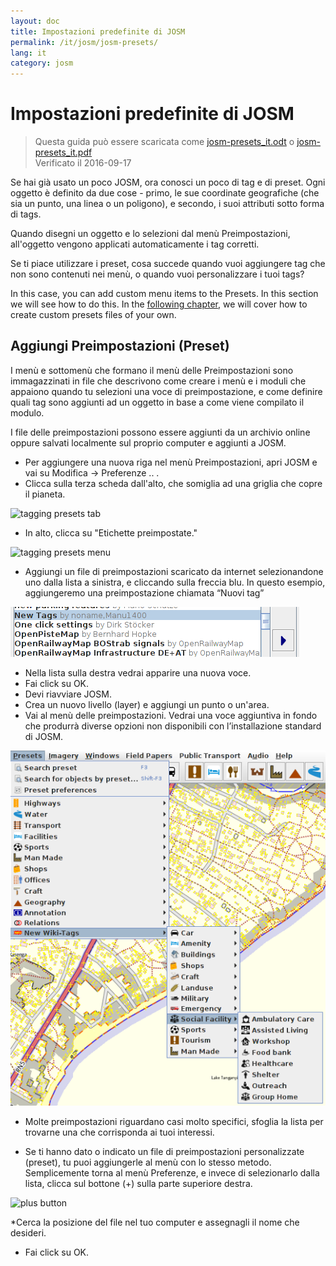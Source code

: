 ```yaml
---
layout: doc
title: Impostazioni predefinite di JOSM
permalink: /it/josm/josm-presets/
lang: it
category: josm
---
```


Impostazioni predefinite di JOSM
============

> Questa guida può essere scaricata come [josm-presets_it.odt](/files/josm-presets_it.odt) o [josm-presets_it.pdf](/files/josm-presets_it.pdf)  
> Verificato il 2016-09-17  

Se hai già usato un poco JOSM, ora conosci un poco di tag e di preset. Ogni oggetto è definito da due cose - primo, le sue coordinate geografiche (che sia un punto, una linea o un poligono), e secondo, i suoi attributi sotto forma di tags.  

Quando disegni un oggetto e lo selezioni dal menù Preimpostazioni, all'oggetto vengono applicati automaticamente i tag corretti.  

Se ti piace utilizzare i preset, cosa succede quando vuoi aggiungere tag che non sono contenuti nei menù, o quando vuoi personalizzare i tuoi tags?  

In this case, you can add custom menu items to the Presets. In this section we will see how to do this. In the [following chapter](/en/josm/creating-presets), we will cover how to create custom presets files of your own.  


Aggiungi Preimpostazioni (Preset)
-----------

I menù e sottomenù che formano il menù delle Preimpostazioni sono immagazzinati in file che descrivono come creare i menù e i moduli che appaiono quando tu selezioni una voce di preimpostazione, e come definire quali tag sono aggiunti ad un oggetto in base a come viene compilato il modulo.  

I file delle preimpostazioni possono essere aggiunti da un archivio online oppure salvati localmente sul proprio computer e aggiunti a JOSM.  

* Per aggiungere una nuova riga nel menù Preimpostazioni, apri JOSM e vai su Modifica -> Preferenze .. .  
* Clicca sulla terza scheda dall'alto, che somiglia ad una griglia che copre il pianeta.  

![tagging presets tab][]

* In  alto, clicca su "Etichette preimpostate."  

![tagging presets menu][]

* Aggiungi un file di preimpostazioni scaricato da internet selezionandone uno dalla lista a 	sinistra, e cliccando sulla freccia blu. In questo esempio, aggiungeremo una preimpostazione chiamata “Nuovi tag”  

![example presets][]

* Nella lista sulla destra vedrai apparire una nuova voce.  
* Fai click su OK.  
* Devi riavviare JOSM.  
* Crea un nuovo livello (layer) e aggiungi un punto o un'area.  
* Vai al menù delle preimpostazioni. Vedrai una voce aggiuntiva in fondo che produrrà diverse opzioni non disponibili con l’installazione standard di JOSM.  

![additional tags preset][]

* Molte preimpostazioni riguardano casi molto specifici, sfoglia la lista per trovarne una che corrisponda ai tuoi interessi.  

* Se ti hanno dato o indicato un file di preimpostazioni personalizzate (preset), tu puoi aggiungerle al menù con lo stesso metodo. Semplicemente torna al menù Preferenze, e invece di selezionarlo dalla lista, clicca sul bottone (+) sulla parte superiore destra.  

![plus button][]

*Cerca la posizione del file nel tuo computer e assegnagli il nome che desideri.  
* Fai click su OK.  


[tagging presets tab]: /images/josm/tagging-presets-tab.png
[tagging presets menu]: /images/josm/tagging-presets-menu.png
[example presets]: /images/josm/example-presets2.png
[additional tags preset]: /images/josm/new-tags-preset.png
[plus button]: /images/josm/plus-button.png

